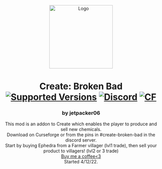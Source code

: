 <p align="center"><img src="https://github.com/jetpacker06/Create-Broken-Bad/blob/1.18/images/logo%202.png?raw=true" alt="Logo" width="200"></p>
<h1 align="center">Create: Broken Bad<br>
	<a href="https://www.curseforge.com/minecraft/mc-mods/create-broken-bad"><img src="https://cf.way2muchnoise.eu/versions/635620.svg" alt="Supported Versions"></a>
	<a href="https://discord.gg/JzAQPX7kDR"><img src="https://img.shields.io/discord/871409050808643594?color=5865f2&label=Discord&style=flat" alt="Discord"></a>
	<a href="https://www.curseforge.com/minecraft/mc-mods/create-broken-bad"><img src="http://cf.way2muchnoise.eu/635620.svg" alt="CF"></a>
</h1>
<h3 align="center">by jetpacker06</h3>
<p align="center">
This mod is an addon to Create which enables the player to produce and sell new chemicals.<br>
Download on Curseforge or from the pins in #create-broken-bad in the discord server.<br>
Start by buying Ephedra from a Farmer villager (lvl1 trade), then sell your product to villagers! (lvl2 or 3 trade)<br>
<a href="https://www.buymeacoffee.com/jetpacker06">Buy me a coffee<3</a><br>
Started 4/12/22.<br>
</p>
